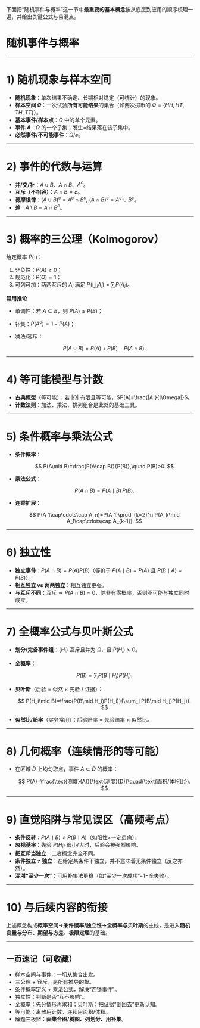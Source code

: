 下面把“随机事件与概率”这一节中**最重要的基本概念**按从底层到应用的顺序梳理一遍，并给出关键公式与易混点。
# 随机事件与概率
---

# 1) 随机现象与样本空间

* **随机现象**：单次结果不确定、长期相对稳定（可统计）的现象。
* **样本空间 $\Omega$**：一次试验**所有可能结果**的集合（如两次掷币的 $\Omega=\{HH,HT,TH,TT\}$）。
* **基本事件/样本点**：$\Omega$ 中的单个元素。
* **事件 $A$**：$\Omega$ 的一个子集；发生=结果落在该子集中。
* **必然事件/不可能事件**：$\Omega$/$\varnothing$。

---

# 2) 事件的代数与运算

* **并/交/补**：$A\cup B$、$A\cap B$、$A^c$。
* **互斥（不相容）**：$A\cap B=\varnothing$。
* **德摩根律**：$(A\cup B)^c=A^c\cap B^c,\ (A\cap B)^c=A^c\cup B^c$。
* **差**：$A\setminus B=A\cap B^c$。

---

# 3) 概率的三公理（Kolmogorov）

给定概率 $P(\cdot)$：

1. 非负性：$P(A)\ge0$；
2. 规范化：$P(\Omega)=1$；
3. 可列可加：两两互斥的 $A_i$ 满足 $P\!\left(\bigcup_i A_i\right)=\sum_i P(A_i)$。

**常用推论**

* 单调性：若 $A\subseteq B$，则 $P(A)\le P(B)$；
* 补集：$P(A^c)=1-P(A)$；
* 减法/容斥：

  $$
  P(A\cup B)=P(A)+P(B)-P(A\cap B).
  $$

---

# 4) 等可能模型与计数

* **古典概型**（等可能）：若 $|\Omega|$ 有限且等可能，$P(A)=\frac{|A|}{|\Omega|}$。
* **计数法则**：加法、乘法、排列组合是此处的基础工具。

---

# 5) 条件概率与乘法公式

* **条件概率**：

  $$
  P(A\mid B)=\frac{P(A\cap B)}{P(B)},\quad P(B)>0.
  $$
* **乘法公式**：

  $$
  P(A\cap B)=P(A\mid B)\,P(B).
  $$
* **连乘扩展**：

  $$
  P(A_1\cap\cdots\cap A_n)=P(A_1)\prod_{k=2}^n P(A_k\mid A_1\cap\cdots\cap A_{k-1}).
  $$

---

# 6) 独立性

* **独立事件**：$P(A\cap B)=P(A)P(B)$（等价于 $P(A\mid B)=P(A)$ 且 $P(B\mid A)=P(B)$）。
* **相互独立 vs 两两独立**：相互独立更强。
* **与互斥不同**：互斥 ⇒ $P(A\cap B)=0$，除非有零概率，否则不可能与独立同时成立。

---

# 7) 全概率公式与贝叶斯公式

* **划分/完备事件组**：$\{H_i\}$ 互斥且并为 $\Omega$，且 $P(H_i)>0$。
* **全概率**：

  $$
  P(B)=\sum_i P(B\mid H_i)P(H_i).
  $$
* **贝叶斯**（后验 = 似然 × 先验 / 证据）：

  $$
  P(H_i\mid B)=\frac{P(B\mid H_i)P(H_i)}{\sum_j P(B\mid H_j)P(H_j)}.
  $$
* **似然比/赔率**（实务常用）：后验赔率 = 先验赔率 × 似然比。

---

# 8) 几何概率（连续情形的等可能）

* 在区域 $D$ 上均匀取点，事件 $A\subset D$ 的概率：

  $$
  P(A)=\frac{\text{测度}(A)}{\text{测度}(D)}\quad(\text{面积/体积比}).
  $$

---

# 9) 直觉陷阱与常见误区（高频考点）

* **条件反转**：$P(A\mid B)\neq P(B\mid A)$（如阳性≠一定患病）。
* **忽视基率**：先验 $P(H_i)$ 很小/大时，后验会被强烈影响。
* **把互斥当独立**：二者概念完全不同。
* **条件独立 ≠ 独立**：在给定某条件下独立，并不意味着无条件独立（反之亦然）。
* **混淆“至少一次”**：可用补集法更稳（如“至少一次成功”=1−全失败）。

---

# 10) 与后续内容的衔接

上述概念构成**概率空间→条件概率/独立性→全概率与贝叶斯**的主线，是进入**随机变量与分布、期望与方差、极限定理**的基础。

---

## 一页速记（可收藏）

* 样本空间与事件：一切从集合出发。
* 三公理 + 容斥，是所有推导的根。
* 条件概率定义 + 乘法公式，解决“连锁事件”。
* 独立性：判断是否“互不影响”。
* 全概率：先分情形再求和；贝叶斯：把证据“倒回去”更新认知。
* 等可能：离散用计数，连续用面积/体积。
* 解题三板斧：**画集合图/树图、列划分、用补集**。


